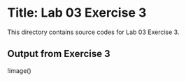 # Title: Lab 03 Exercise 3

This directory contains source codes for Lab 03 Exercise 3.

## Output from Exercise 3

!image()
